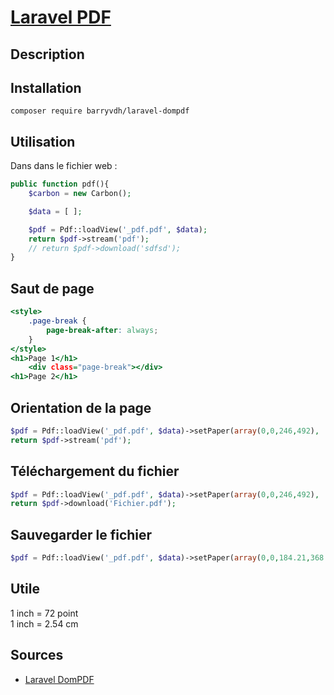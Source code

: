 # [Laravel PDF](readme.md)

## Description

## Installation

```console
composer require barryvdh/laravel-dompdf
```

## Utilisation

Dans dans le fichier web :

```php
public function pdf(){
    $carbon = new Carbon();

    $data = [ ];

    $pdf = Pdf::loadView('_pdf.pdf', $data);
    return $pdf->stream('pdf');
    // return $pdf->download('sdfsd');
}
```

## Saut de page

```htm
<style>
    .page-break {
        page-break-after: always;
    }
</style>
<h1>Page 1</h1>
    <div class="page-break"></div>
<h1>Page 2</h1>
```

## Orientation de la page

```php
$pdf = Pdf::loadView('_pdf.pdf', $data)->setPaper(array(0,0,246,492), 'landscape');
return $pdf->stream('pdf');
```

## Téléchargement du fichier

```php
$pdf = Pdf::loadView('_pdf.pdf', $data)->setPaper(array(0,0,246,492), 'landscape');
return $pdf->download('Fichier.pdf');
```

## Sauvegarder le fichier

```php
$pdf = Pdf::loadView('_pdf.pdf', $data)->setPaper(array(0,0,184.21,368.5), 'landscape')->save('chemin/Fichier.pdf');
```

## Utile

1 inch = 72 point  
1 inch = 2.54 cm

## Sources

* [Laravel DomPDF](https://github.com/barryvdh/laravel-dompdf)